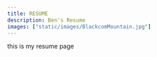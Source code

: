```yaml
---
title: RESUME
description: Ben's Resume
images: ["static/images/BlackcomMountain.jpg"]
---
```


this is my resume page
